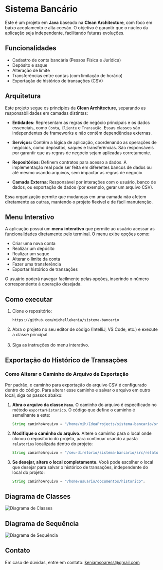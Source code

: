 # Sistema Bancário

Este é um projeto em **Java** baseado na **Clean Architecture**, com foco em baixo acoplamento e alta coesão. 
O objetivo é garantir que o núcleo da aplicação seja independente, facilitando futuras evoluções.

## Funcionalidades

- Cadastro de conta bancária (Pessoa Física e Jurídica)
- Depósito e saque
- Alteração de limite
- Transferências entre contas (com limitação de horário)
- Exportação de histórico de transações (CSV)

## Arquitetura

Este projeto segue os princípios da **Clean Architecture**, separando as responsabilidades em camadas distintas:

- **Entidades:** Representam as regras de negócio principais e os dados essenciais, como `Conta`, `Cliente` e `Transação`. Essas classes são independentes de frameworks e não contêm dependências externas.

- **Serviços:** Contêm a lógica de aplicação, coordenando as operações de negócios, como depósitos, saques e transferências. São responsáveis por garantir que as regras de negócio sejam aplicadas corretamente.

- **Repositórios:** Definem contratos para acesso a dados. A implementação real pode ser feita em diferentes bancos de dados ou até mesmo usando arquivos, sem impactar as regras de negócio.

- **Camada Externa:** Responsável por interações com o usuário, banco de dados, ou exportação de dados (por exemplo, gerar um arquivo CSV).

Essa organização permite que mudanças em uma camada não afetem diretamente as outras, mantendo o projeto flexível e de fácil manutenção.

## Menu Interativo

A aplicação possui um **menu interativo** que permite ao usuário acessar as funcionalidades diretamente pelo terminal. O menu exibe opções como:
- Criar uma nova conta
- Realizar um depósito
- Realizar um saque
- Alterar o limite da conta
- Fazer uma transferência
- Exportar histórico de transações

O usuário poderá navegar facilmente pelas opções, inserindo o número correspondente à operação desejada.

## Como executar

1. Clone o repositório:
   ```bash
   https://github.com/michellekenia/sistema-bancario

2. Abra o projeto no seu editor de código (IntelliJ, VS Code, etc.) e execute a classe principal.
   <br><br>
3. Siga as instruções do menu interativo.

## Exportação do Histórico de Transações

### Como Alterar o Caminho do Arquivo de Exportação

Por padrão, o caminho para exportação do arquivo CSV é configurado dentro do código. Para alterar esse caminho e salvar o arquivo em outro local, siga os passos abaixo:

1. **Abra o arquivo da classe `Menu`**. O caminho do arquivo é especificado no método `exportarHistorico`. O código que define o caminho é semelhante a este:

   ```java
   String caminhoArquivo = "/home/mih/IdeaProjects/sistema-bancario/src/relatorios/historico_transacoes.csv";

2. **Modifique o caminho do arquivo**. Altere o caminho para o local onde clonou o repositório do projeto, para continuar usando a pasta `relatorios` localizada dentro do projeto:

   ```java
   String caminhoArquivo = "/seu-diretorio/sistema-bancario/src/relatorios/historico_transacoes.csv";

3. **Se desejar, altere o local completamente**. Você pode escolher o local que desejar para salvar o histórico de transações, independente do local do projeto:

   ```java
   String caminhoArquivo = "/home/usuario/documentos/historico";

## Diagrama de Classes
![Diagrama de Classes](docs/diagrama-classe.png)

## Diagrama de Sequência
![Diagrama de Sequência](docs/diagrama-sequencia.png)

 
## Contato
Em caso de dúvidas, entre em contato: keniamsoaress@gmail.com